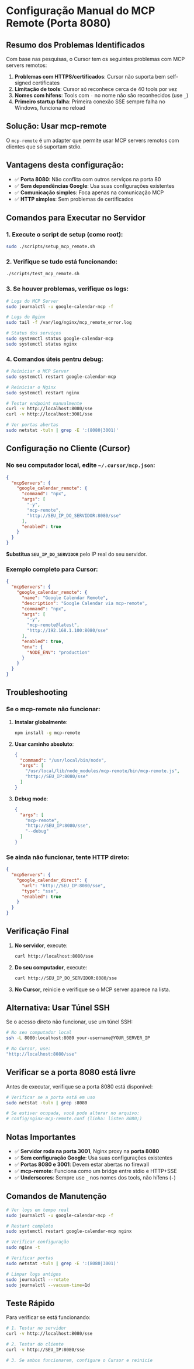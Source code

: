 # Configuração Manual do MCP Remote (Porta 8080)

## Resumo dos Problemas Identificados

Com base nas pesquisas, o Cursor tem os seguintes problemas com MCP servers remotos:

1. **Problemas com HTTPS/certificados**: Cursor não suporta bem self-signed certificates
2. **Limitação de tools**: Cursor só reconhece cerca de 40 tools por vez
3. **Nomes com hífens**: Tools com `-` no nome não são reconhecidos (use `_`)
4. **Primeiro startup falha**: Primeira conexão SSE sempre falha no Windows, funciona no reload

## Solução: Usar mcp-remote

O `mcp-remote` é um adapter que permite usar MCP servers remotos com clientes que só suportam stdio.

## Vantagens desta configuração:

- ✅ **Porta 8080**: Não conflita com outros serviços na porta 80
- ✅ **Sem dependências Google**: Usa suas configurações existentes
- ✅ **Comunicação simples**: Foca apenas na comunicação MCP
- ✅ **HTTP simples**: Sem problemas de certificados

## Comandos para Executar no Servidor

### 1. Execute o script de setup (como root):

```bash
sudo ./scripts/setup_mcp_remote.sh
```

### 2. Verifique se tudo está funcionando:

```bash
./scripts/test_mcp_remote.sh
```

### 3. Se houver problemas, verifique os logs:

```bash
# Logs do MCP Server
sudo journalctl -u google-calendar-mcp -f

# Logs do Nginx
sudo tail -f /var/log/nginx/mcp_remote_error.log

# Status dos serviços
sudo systemctl status google-calendar-mcp
sudo systemctl status nginx
```

### 4. Comandos úteis pentru debug:

```bash
# Reiniciar o MCP Server
sudo systemctl restart google-calendar-mcp

# Reiniciar o Nginx
sudo systemctl restart nginx

# Testar endpoint manualmente
curl -v http://localhost:8080/sse
curl -v http://localhost:3001/sse

# Ver portas abertas
sudo netstat -tuln | grep -E ':(8080|3001)'
```

## Configuração no Cliente (Cursor)

### No seu computador local, edite `~/.cursor/mcp.json`:

```json
{
  "mcpServers": {
    "google_calendar_remote": {
      "command": "npx",
      "args": [
        "-y",
        "mcp-remote",
        "http://SEU_IP_DO_SERVIDOR:8080/sse"
      ],
      "enabled": true
    }
  }
}
```

**Substitua `SEU_IP_DO_SERVIDOR`** pelo IP real do seu servidor.

### Exemplo completo para Cursor:

```json
{
  "mcpServers": {
    "google_calendar_remote": {
      "name": "Google Calendar Remote",
      "description": "Google Calendar via mcp-remote",
      "command": "npx",
      "args": [
        "-y",
        "mcp-remote@latest",
        "http://192.168.1.100:8080/sse"
      ],
      "enabled": true,
      "env": {
        "NODE_ENV": "production"
      }
    }
  }
}
```

## Troubleshooting

### Se o mcp-remote não funcionar:

1. **Instalar globalmente**:
   ```bash
   npm install -g mcp-remote
   ```

2. **Usar caminho absoluto**:
   ```json
   {
     "command": "/usr/local/bin/node",
     "args": [
       "/usr/local/lib/node_modules/mcp-remote/bin/mcp-remote.js",
       "http://SEU_IP:8080/sse"
     ]
   }
   ```

3. **Debug mode**:
   ```json
   {
     "args": [
       "mcp-remote",
       "http://SEU_IP:8080/sse",
       "--debug"
     ]
   }
   ```

### Se ainda não funcionar, tente HTTP direto:

```json
{
  "mcpServers": {
    "google_calendar_direct": {
      "url": "http://SEU_IP:8080/sse",
      "type": "sse",
      "enabled": true
    }
  }
}
```

## Verificação Final

1. **No servidor**, execute:
   ```bash
   curl http://localhost:8080/sse
   ```

2. **Do seu computador**, execute:
   ```bash
   curl http://SEU_IP_DO_SERVIDOR:8080/sse
   ```

3. **No Cursor**, reinicie e verifique se o MCP server aparece na lista.

## Alternativa: Usar Túnel SSH

Se o acesso direto não funcionar, use um túnel SSH:

```bash
# No seu computador local
ssh -L 8080:localhost:8080 your-username@YOUR_SERVER_IP

# No Cursor, use:
"http://localhost:8080/sse"
```

## Verificar se a porta 8080 está livre

Antes de executar, verifique se a porta 8080 está disponível:

```bash
# Verificar se a porta está em uso
sudo netstat -tuln | grep :8080

# Se estiver ocupada, você pode alterar no arquivo:
# config/nginx-mcp-remote.conf (linha: listen 8080;)
```

## Notas Importantes

- ✅ **Servidor roda na porta 3001**, Nginx proxy na **porta 8080**
- ✅ **Sem configuração Google**: Usa suas configurações existentes
- ✅ **Portas 8080 e 3001**: Devem estar abertas no firewall
- ✅ **mcp-remote**: Funciona como um bridge entre stdio e HTTP+SSE
- ✅ **Underscores**: Sempre use `_` nos nomes dos tools, não hífens (`-`)

## Comandos de Manutenção

```bash
# Ver logs em tempo real
sudo journalctl -u google-calendar-mcp -f

# Restart completo
sudo systemctl restart google-calendar-mcp nginx

# Verificar configuração
sudo nginx -t

# Verificar portas
sudo netstat -tuln | grep -E ':(8080|3001)'

# Limpar logs antigos
sudo journalctl --rotate
sudo journalctl --vacuum-time=1d
```

## Teste Rápido

Para verificar se está funcionando:

```bash
# 1. Testar no servidor
curl -v http://localhost:8080/sse

# 2. Testar do cliente
curl -v http://SEU_IP:8080/sse

# 3. Se ambos funcionarem, configure o Cursor e reinicie
``` 